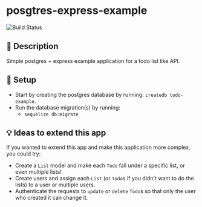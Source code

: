 # posgtres-express-example

![Build Status](https://travis-ci.org/Scoutski/postgres-express-example.svg?branch=master)

## :orange_book: Description

Simple postgres + express example application for a todo list like API.

## :wrench: Setup

- Start by creating the postgres database by running: `createdb todo-example`.
- Run the database migration(s) by running:
  - `sequelize db:migrate`

## :bulb: Ideas to extend this app

If you wanted to extend this app and make this application more complex, you could try:

- Create a `List` model and make each `Todo` fall under a specific list, or even multiple lists!
- Create users and assign each `List` (or `Todo`s if you didn't want to do the lists) to a user or multiple users.
- Authenticate the requests to `update` or `delete` `Todo`s so that only the user who created it can change it.
